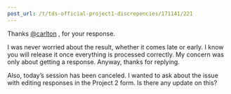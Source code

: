 ```yaml
---
post_url: /t/tds-official-project1-discrepencies/171141/221
---
```

Thanks [@carlton](/u/carlton) , for your response.

I was never worried about the result, whether it comes late or early. I know you will release it once everything is processed correctly. My concern was only about getting a response. Anyway, thanks for replying.

Also, today’s session has been canceled. I wanted to ask about the issue with editing responses in the Project 2 form. Is there any update on this?